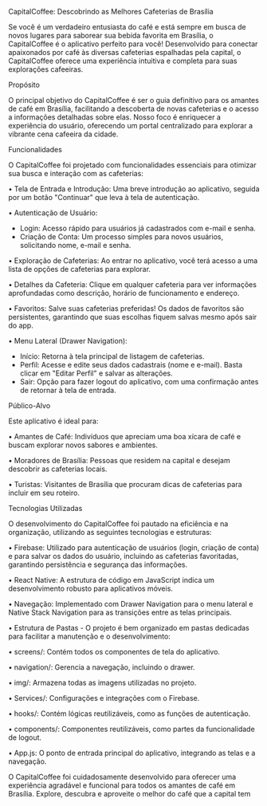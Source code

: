 CapitalCoffee: Descobrindo as Melhores Cafeterias de Brasília

Se você é um verdadeiro entusiasta do café e está sempre em busca de novos lugares para saborear sua bebida favorita em Brasília, o CapitalCoffee é o aplicativo perfeito para você! Desenvolvido para conectar apaixonados por café às diversas cafeterias espalhadas pela capital, o CapitalCoffee oferece uma experiência intuitiva e completa para suas explorações cafeeiras.

Propósito

O principal objetivo do CapitalCoffee é ser o guia definitivo para os amantes de café em Brasília, facilitando a descoberta de novas cafeterias e o acesso a informações detalhadas sobre elas. Nosso foco é enriquecer a experiência do usuário, oferecendo um portal centralizado para explorar a vibrante cena cafeeira da cidade.

Funcionalidades

O CapitalCoffee foi projetado com funcionalidades essenciais para otimizar sua busca e interação com as cafeterias:

• Tela de Entrada e Introdução: Uma breve introdução ao aplicativo, seguida por um botão "Continuar" que leva à tela de autenticação.

• Autenticação de Usuário: 
 - Login: Acesso rápido para usuários já cadastrados com e-mail e senha.
 - Criação de Conta: Um processo simples para novos usuários, solicitando nome, e-mail e senha.
   
• Exploração de Cafeterias: Ao entrar no aplicativo, você terá acesso a uma lista de opções de cafeterias para explorar.

• Detalhes da Cafeteria: Clique em qualquer cafeteria para ver informações aprofundadas como descrição, horário de funcionamento e endereço.

• Favoritos: Salve suas cafeterias preferidas! Os dados de favoritos são persistentes, garantindo que suas escolhas fiquem salvas mesmo após sair do app.

• Menu Lateral (Drawer Navigation): 
 - Início: Retorna à tela principal de listagem de cafeterias.
 - Perfil: Acesse e edite seus dados cadastrais (nome e e-mail). Basta clicar em "Editar Perfil" e salvar as alterações.
 - Sair: Opção para fazer logout do aplicativo, com uma confirmação antes de retornar à tela de entrada.

Público-Alvo

Este aplicativo é ideal para:

• Amantes de Café: Indivíduos que apreciam uma boa xícara de café e buscam explorar novos sabores e ambientes.

• Moradores de Brasília: Pessoas que residem na capital e desejam descobrir as cafeterias locais.

• Turistas: Visitantes de Brasília que procuram dicas de cafeterias para incluir em seu roteiro.

Tecnologias Utilizadas

O desenvolvimento do CapitalCoffee foi pautado na eficiência e na organização, utilizando as seguintes tecnologias e estruturas:

• Firebase: Utilizado para autenticação de usuários (login, criação de conta) e para salvar os dados do usuário, incluindo as cafeterias favoritadas, garantindo persistência e segurança das informações.

• React Native: A estrutura de código em JavaScript indica um desenvolvimento robusto para aplicativos móveis.

• Navegação: Implementado com Drawer Navigation para o menu lateral e Native Stack Navigation para as transições entre as telas principais.

• Estrutura de Pastas - O projeto é bem organizado em pastas dedicadas para facilitar a manutenção e o desenvolvimento: 

• screens/: Contém todos os componentes de tela do aplicativo.

• navigation/: Gerencia a navegação, incluindo o drawer.

• img/: Armazena todas as imagens utilizadas no projeto.

• Services/: Configurações e integrações com o Firebase.

• hooks/: Contém lógicas reutilizáveis, como as funções de autenticação.

• components/: Componentes reutilizáveis, como partes da funcionalidade de logout.

• App.js: O ponto de entrada principal do aplicativo, integrando as telas e a navegação.

O CapitalCoffee foi cuidadosamente desenvolvido para oferecer uma experiência agradável e funcional para todos os amantes de café em Brasília. Explore, descubra e aproveite o melhor do café que a capital tem 
